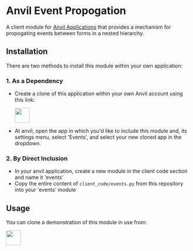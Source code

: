 # Anvil Event Propogation
A client module for [Anvil Applications](https://anvil.works) that provides a mechanism
for propogating events between forms in a nested hierarchy.

## Installation
There are two methods to install this module within your own application:

### 1. As a Dependency

  * Create a clone of this application within your own Anvil account using this link:

    [<img src="https://anvil.works/img/forum/copy-app.png" height='40px'>](https://anvil.works/build#clone:VJKO42XKR64QGTTO=CGGP22MNKJPJMNEI6UAEYUBJ)
  
  * At anvil, open the app in which you'd like to include this module and, its settings menu, select 'Events',
    and select your new cloned app in the dropdown.

### 2. By Direct Inclusion

  * In your anvil application, create a new module in the client code section and name it 'events'
  * Copy the entire content of `client_code/events.py` from this repository into your 'events' module
  
## Usage

You can clone a demonstration of this module in use from:

[<img src="https://anvil.works/img/forum/copy-app.png" height='40px'>](https://anvil.works/build#clone:ES5LXZU5YFZ3OIG5=5LVSIJOAKYF5MYLZIER7H6QP)
